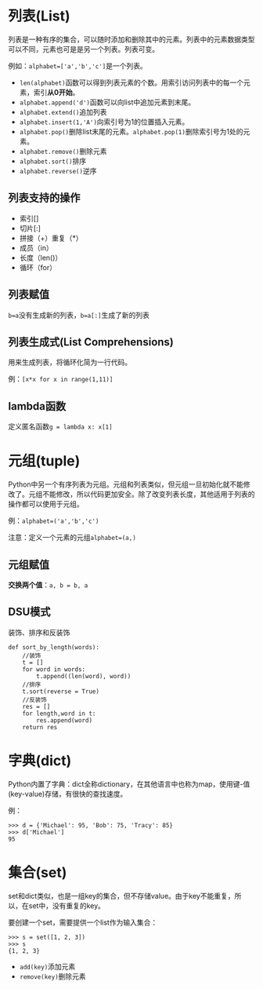 # 列表(List)

列表是一种有序的集合，可以随时添加和删除其中的元素。列表中的元素数据类型可以不同，元素也可是是另一个列表。列表可变。

例如：`alphabet=['a','b','c']`是一个列表。

- `len(alphabet)`函数可以得到列表元素的个数。用索引访问列表中的每一个元素，索引**从0开始**。
- `alphabet.append('d')`函数可以向list中追加元素到末尾。
- `alphabet.extend()`追加列表
- `alphabet.insert(1,'A')`向索引号为1的位置插入元素。
- `alphabet.pop()`删除list末尾的元素。`alphabet.pop(1)`删除索引号为1处的元素。
- `alphabet.remove()`删除元素
- `alphabet.sort()`排序
- `alphabet.reverse()`逆序

## 列表支持的操作

- 索引[]
- 切片[:]
- 拼接（+）重复（*）
- 成员（in）
- 长度（len()）
- 循环（for）

## 列表赋值

`b=a`没有生成新的列表，`b=a[:]`生成了新的列表

## 列表生成式(List Comprehensions)

用来生成列表，将循环化简为一行代码。

例：`[x*x for x in range(1,11)]`

## lambda函数

定义匿名函数`g = lambda x: x[1]`

# 元组(tuple)
Python中另一个有序列表为元组。元组和列表类似，但元组一旦初始化就不能修改了。元组不能修改，所以代码更加安全。除了改变列表长度，其他适用于列表的操作都可以使用于元组。

例：`alphabet=('a','b','c')`

注意：定义一个元素的元组`alphabet=(a,)`

## 元组赋值

**交换两个值**：`a, b = b, a`

## DSU模式

装饰、排序和反装饰

```
def sort_by_length(words):
	//装饰
	t = []
	for word in words:
		t.append((len(word), word))
	//排序
	t.sort(reverse = True)
	//反装饰
	res = []
	for length,word in t:
		res.append(word)
	return res
```

# 字典(dict)
Python内置了字典：dict全称dictionary，在其他语言中也称为map，使用键-值(key-value)存储，有很快的查找速度。

例：

```
>>> d = {'Michael': 95, 'Bob': 75, 'Tracy': 85}
>>> d['Michael']
95
```

# 集合(set)
set和dict类似，也是一组key的集合，但不存储value。由于key不能重复，所以，在set中，没有重复的key。

要创建一个set，需要提供一个list作为输入集合：

```
>>> s = set([1, 2, 3])
>>> s
{1, 2, 3}
```

- `add(key)`添加元素
- `remove(key)`删除元素